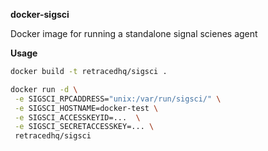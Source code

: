 **docker-sigsci**

Docker image for running a standalone signal scienes agent

**Usage**

```sh
docker build -t retracedhq/sigsci .
```
```sh
docker run -d \
 -e SIGSCI_RPCADDRESS="unix:/var/run/sigsci/" \
 -e SIGSCI_HOSTNAME=docker-test \
 -e SIGSCI_ACCESSKEYID=...  \
 -e SIGSCI_SECRETACCESSKEY=... \
 retracedhq/sigsci
```
